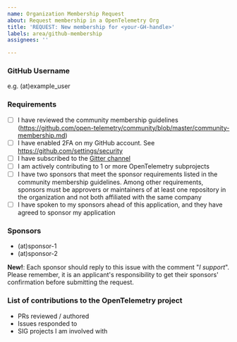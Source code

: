 ```yaml
---
name: Organization Membership Request
about: Request membership in a OpenTelemetry Org
title: 'REQUEST: New membership for <your-GH-handle>'
labels: area/github-membership
assignees: ''

---
```


<!-- Please remember to change the title of this issue by replacing
 <your-GH-handle> with the actual GitHub handle -->

### GitHub Username

e.g. (at)example_user

### Requirements

- [ ] I have reviewed the community membership guidelines (https://github.com/open-telemetry/community/blob/master/community-membership.md)
- [ ] I have enabled 2FA on my GitHub account. See https://github.com/settings/security
- [ ] I have subscribed to the [Gitter channel](https://gitter.im/open-telemetry/community)
- [ ] I am actively contributing to 1 or more OpenTelemetry subprojects
- [ ] I have two sponsors that meet the sponsor requirements listed in the community membership guidelines. Among other requirements, sponsors must be approvers or maintainers of at least one repository in the organization and not both affiliated with the same company
- [ ] I have spoken to my sponsors ahead of this application, and they have agreed to sponsor my application

### Sponsors

<!-- Replace (at) with the `@` sign -->

- (at)sponsor-1
- (at)sponsor-2

**New!**: Each sponsor should reply to this issue with the comment "*I support*".
Please remember, it is an applicant's responsibility to get their sponsors' confirmation before submitting the request.

### List of contributions to the OpenTelemetry project

- PRs reviewed / authored
- Issues responded to
- SIG projects I am involved with
